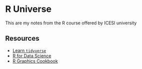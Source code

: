 # R Universe

This are my notes from the R course offered by ICESI university

## Resources

- [Learn `tidyverse`](https://www.tidyverse.org/learn/)
- [R for Data Science](https://r4ds.hadley.nz/)
- [R Graphics Cookbook](https://r-graphics.org/)